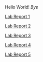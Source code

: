 Hello World!
*Bye*

[Lab Report 1](https://asdacdsfca.github.io/cse15l-lab-reports/lab-report-1-week-0.html)

[Lab Report 2](https://asdacdsfca.github.io/cse15l-lab-reports/lab02.html)

[Lab Report 3](https://asdacdsfca.github.io/cse15l-lab-reports/lab03.html)

[Lab Report 4](https://asdacdsfca.github.io/cse15l-lab-reports/lab04.html)

[Lab Report 5](https://asdacdsfca.github.io/cse15l-lab-reports/lab05.html)
